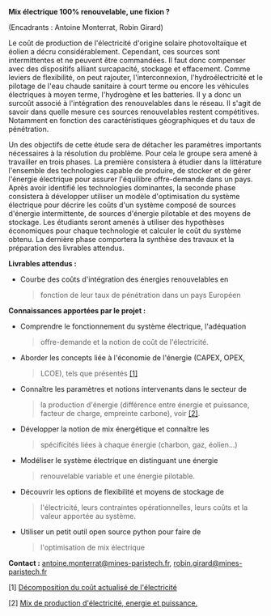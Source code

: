 **Mix électrique 100% renouvelable, une fixion ?**

(Encadrants : Antoine Monterrat, Robin Girard)

Le coût de production de l'électricité d'origine solaire photovoltaïque
et éolien a décru considérablement. Cependant, ces sources sont
intermittentes et ne peuvent être commandées. Il faut donc compenser
avec des dispositifs alliant surcapacité, stockage et effacement. Comme
leviers de flexibilité, on peut rajouter, l'interconnexion,
l'hydroélectricité et le pilotage de l'eau chaude sanitaire à court
terme ou encore les véhicules électriques à moyen terme, l'hydrogène et
les batteries. Il y a donc un surcoût associé à l'intégration des
renouvelables dans le réseau. Il s'agit de savoir dans quelle mesure ces
sources renouvelables restent compétitives. Notamment en fonction des
caractéristiques géographiques et du taux de pénétration.

Un des objectifs de cette étude sera de détacher les paramètres
importants nécessaires à la résolution du problème. Pour cela le groupe
sera amené à travailler en trois phases. La première consistera à
étudier dans la littérature l'ensemble des technologies capable de
produire, de stocker et de gérer l'énergie électrique pour assurer
l'équilibre offre-demande dans un pays. Après avoir identifié les
technologies dominantes, la seconde phase consistera à développer
utiliser un modèle d'optimisation du système électrique pour décrire les
coûts d'un système composé de sources d'énergie intermittente, de
sources d'énergie pilotable et des moyens de stockage. Les étudiants
seront amenés à utiliser des hypothèses économiques pour chaque
technologie et calculer le coût du système obtenu. La dernière phase
comportera la synthèse des travaux et la préparation des livrables
attendus.

**Livrables attendus :**

-   Courbe des coûts d'intégration des énergies renouvelables en
    > fonction de leur taux de pénétration dans un pays Européen

**Connaissances apportées par le projet :**

-   Comprendre le fonctionnement du système électrique, l'adéquation
    > offre-demande et la notion de coût de l'électricité.

-   Aborder les concepts liée à l'économie de l'énergie (CAPEX, OPEX,
    > LCOE), tels que présentés
    > [\[1\]](https://www.energy-alternatives.eu/2020/08/20/decomposition-lcoe.html)

-   Connaître les paramètres et notions intervenants dans le secteur de
    > la production d'énergie (différence entre énergie et puissance,
    > facteur de charge, empreinte carbone), voir
    > [\[2\]](https://www.energy-alternatives.eu/2020/05/07/mix-de-production-delectricite-energie-et-puissance.html).

-   Développer la notion de mix énergétique et connaître les
    > spécificités liées à chaque énergie (charbon, gaz, éolien...)

-   Modéliser le système électrique en distinguant une énergie
    > renouvelable variable et une énergie pilotable.

-   Découvrir les options de flexibilité et moyens de stockage de
    > l'électricité, leurs contraintes opérationnelles, leurs coûts et
    > la valeur apportée au système.

-   Utiliser un petit outil open source python pour faire de
    > l'optimisation de mix électrique

**Contact :**
[antoine.monterrat\@mines-paristech.fr](mailto:antoine.monterrat@mines-paristech.fr),
[robin.girard\@mines-paristech.fr](mailto:robin.girard@mines-paristech.fr)

\[1\] [Décomposition du coût actualisé de
l'électricité](https://www.energy-alternatives.eu/2020/08/20/decomposition-lcoe.html)

\[2\] [Mix de production d'électricité, energie et
puissance.](https://www.energy-alternatives.eu/2020/05/07/mix-de-production-delectricite-energie-et-puissance.html)
